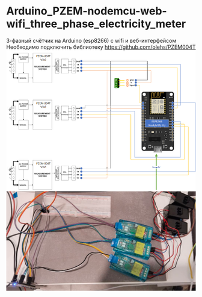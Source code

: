 # Arduino_PZEM-nodemcu-web-wifi_three_phase_electricity_meter
3-фазный счётчик на Arduino (esp8266) с wifi и веб-интерфейсом
Необходимо подключить библиотеку https://github.com/olehs/PZEM004T
![alt text](scheme-1.png)
![alt text](image.png)